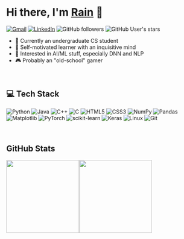 # Hi there, I'm [Rain](https://pystander.github.io) 👋

[![Gmail](https://img.shields.io/badge/Gmail-D14836?style=for-the-badge&logo=gmail&logoColor=white)](mailto:rainleung0218@gmail.com)
[![LinkedIn](https://img.shields.io/badge/linkedin-%230077B5.svg?style=for-the-badge&logo=linkedin&logoColor=white)](https://hk.linkedin.com/in/rain-leung-688773240)
![GitHub followers](https://img.shields.io/github/followers/pystander?style=social)
![GitHub User's stars](https://img.shields.io/github/stars/pystander?style=social)

- 🏫 Currently an undergraduate CS student
- 🔎 Self-motivated learner with an inquisitive mind
- 🤖 Interested in AI/ML stuff, especially DNN and NLP
- 🎮 Probably an "old-school" gamer

</br>

## 💻 Tech Stack

![Python](https://img.shields.io/badge/python-3670A0?style=for-the-badge&logo=python&logoColor=ffdd54)
![Java](https://img.shields.io/badge/java-%23ED8B00.svg?style=for-the-badge&logo=openjdk&logoColor=white)
![C++](https://img.shields.io/badge/c++-%2300599C.svg?style=for-the-badge&logo=c%2B%2B&logoColor=white)
![C](https://img.shields.io/badge/c-%2300599C.svg?style=for-the-badge&logo=c&logoColor=white)
![HTML5](https://img.shields.io/badge/html5-%23E34F26.svg?style=for-the-badge&logo=html5&logoColor=white)
![CSS3](https://img.shields.io/badge/css3-%231572B6.svg?style=for-the-badge&logo=css3&logoColor=white)
![NumPy](https://img.shields.io/badge/numpy-%23013243.svg?style=for-the-badge&logo=numpy&logoColor=white)
![Pandas](https://img.shields.io/badge/pandas-%23150458.svg?style=for-the-badge&logo=pandas&logoColor=white)
![Matplotlib](https://img.shields.io/badge/Matplotlib-%23ffffff.svg?style=for-the-badge&logo=Matplotlib&logoColor=black)
![PyTorch](https://img.shields.io/badge/PyTorch-%23EE4C2C.svg?style=for-the-badge&logo=PyTorch&logoColor=white)
![scikit-learn](https://img.shields.io/badge/scikit--learn-%23F7931E.svg?style=for-the-badge&logo=scikit-learn&logoColor=white)
![Keras](https://img.shields.io/badge/Keras-%23D00000.svg?style=for-the-badge&logo=Keras&logoColor=white)
![Linux](https://img.shields.io/badge/Linux-FCC624?style=for-the-badge&logo=linux&logoColor=black)
![Git](https://img.shields.io/badge/git-%23F05033.svg?style=for-the-badge&logo=git&logoColor=white)

</br>

## GitHub Stats

<img height="193px" src="https://github-readme-stats.vercel.app/api?username=pystander&show_icons=true&include_all_commits=true&theme=github_dark" /><img height="193px" src="https://github-readme-stats.vercel.app/api/top-langs/?username=pystander&layout=compact&theme=github_dark" />

